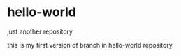 # hello-world
just another repository

this is my first version of branch in hello-world repository.
